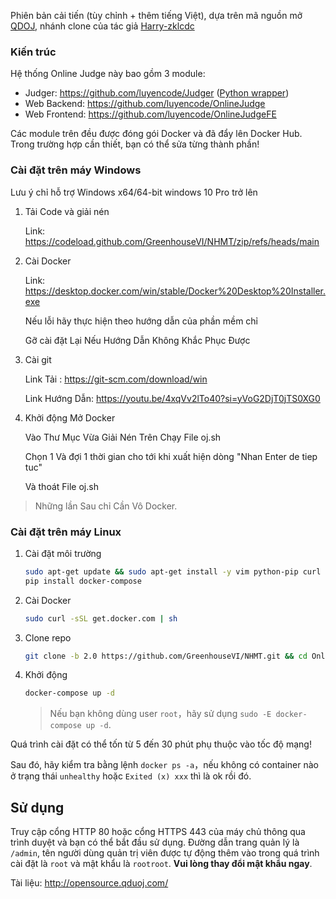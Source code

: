 Phiên bản cải tiến (tùy chỉnh + thêm tiếng Việt), dựa trên mã nguồn mở [QDOJ](https://github.com/QingdaoU/OnlineJudge), nhánh clone của tác giả [Harry-zklcdc](https://github.com/Harry-zklcdc/OnlineJudge)

### Kiến trúc

Hệ thống Online Judge này bao gồm 3 module:
- Judger: https://github.com/luyencode/Judger ([Python wrapper](https://github.com/luyencode/JudgeServer))
- Web Backend: https://github.com/luyencode/OnlineJudge
- Web Frontend: https://github.com/luyencode/OnlineJudgeFE

Các module trên đều được đóng gói Docker và đã đẩy lên Docker Hub. Trong trường hợp cần thiết, bạn có thể sửa từng thành phần!
### Cài đặt trên máy Windows

Lưu ý chỉ hỗ trợ Windows x64/64-bit windows 10 Pro trở lên

1. Tải Code và giải nén

   Link: https://codeload.github.com/GreenhouseVI/NHMT/zip/refs/heads/main

3. Cài Docker 

    Link: https://desktop.docker.com/win/stable/Docker%20Desktop%20Installer.exe

    Nếu lỗi hãy thực hiện theo hướng dẫn của phần mềm chỉ

    Gỡ cài đặt Lại Nếu Hướng Dẫn Không Khắc Phục Được

4. Cài git
   
    Link Tải : https://git-scm.com/download/win
   
    Link Hướng Dẫn: https://youtu.be/4xqVv2lTo40?si=yVoG2DjT0jTS0XG0

6. Khởi động
   Mở Docker
   
   Vào Thư Mục Vừa Giải Nén Trên Chạy File oj.sh
   
   Chọn 1 Và đợi 1 thời gian cho tới khi xuất hiện dòng "Nhan Enter de tiep tuc"
   
   Và thoát File oj.sh
   
> Những lần Sau chỉ Cần Vô Docker.

### Cài đặt trên máy Linux

1. Cài đặt môi trường

    ```bash
    sudo apt-get update && sudo apt-get install -y vim python-pip curl git
    pip install docker-compose
    ```

2. Cài Docker 

   ```bash
   sudo curl -sSL get.docker.com | sh
   ```


3. Clone repo

    ```bash
    git clone -b 2.0 https://github.com/GreenhouseVI/NHMT.git && cd OnlineJudgeDeploy
    ```

4. Khởi động

    ```bash
    docker-compose up -d
    ```

    > Nếu bạn không dùng user `root`，hãy sử dụng `sudo -E docker-compose up -d`.

Quá trình cài đặt có thể tốn từ 5 đến 30 phút phụ thuộc vào tốc độ mạng!

Sau đó, hãy kiểm tra bằng lệnh `docker ps -a`，nếu không có container nào ở trạng thái `unhealthy` hoặc `Exited (x) xxx` thì là ok rồi đó.

## Sử dụng

Truy cập cổng HTTP 80 hoặc cổng HTTPS 443 của máy chủ thông qua trình duyệt và bạn có thể bắt đầu sử dụng. Đường dẫn trang quản lý là `/admin`, tên người dùng quản trị viên được tự động thêm vào trong quá trình cài đặt là `root` và mật khẩu là `rootroot`. **Vui lòng thay đổi mật khẩu ngay**.

Tài liệu: http://opensource.qduoj.com/
